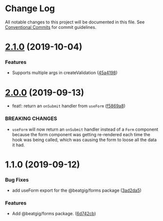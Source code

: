 # Change Log

All notable changes to this project will be documented in this file.
See [Conventional Commits](https://conventionalcommits.org) for commit guidelines.

# [2.1.0](https://github.com/beatgig/midi/compare/@beatgig/forms@2.0.0...@beatgig/forms@2.1.0) (2019-10-04)


### Features

* Supports multiple args in createValidation ([45a4198](https://github.com/beatgig/midi/commit/45a4198))





# [2.0.0](https://github.com/beatgig/midi/compare/@beatgig/forms@1.1.0...@beatgig/forms@2.0.0) (2019-09-13)


* feat!: return an `onSubmit` handler from `useForm` ([f5869a8](https://github.com/beatgig/midi/commit/f5869a8))


### BREAKING CHANGES

* `useForm` will now return an `onSubmit` handler instead of a `Form` component because the form component was getting re-rendered each time the hook was being called, which was causing the form to loose all the data it had.





# 1.1.0 (2019-09-12)


### Bug Fixes

* add useForm export for the @beatgig/forms package ([3ad2da5](https://github.com/beatgig/midi/commit/3ad2da5))


### Features

* Add @beatgig/forms package. ([6d742cb](https://github.com/beatgig/midi/commit/6d742cb))
